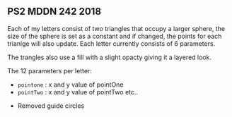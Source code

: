 ## PS2 MDDN 242 2018

Each of my letters consist of two triangles that occupy a larger sphere, the size of the sphere is set as a constant and if changed, the points for each trianlge will also update. Each letter currently consists of 6 parameters.

The trangles also use a fill with a slight opacty giving it a layered look.

The 12 parameters per letter:
  * `pointone` : x and y value of pointOne
  * `pointTwo` : x and y value of pointTwo
  etc..


- Removed guide circles 